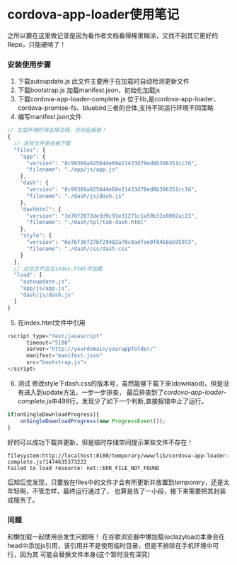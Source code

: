 # cordova-app-loader使用笔记
之所以要在这里做记录是因为看作者文档看得稀里糊涂，又找不到其它更好的Repo，只能硬啃了！

### 安装使用步骤
1. 下载autoupdate.js
   此文件主要用于在加载时自动检测更新文件
2. 下载bootstrap.js
   加载manifest.json，初始化加载js
3. 下载cordova-app-loader-complete.js
   位于lib,是cordova-app-loader、cordova-promise-fs、bluebird三者的合体,支持不同运行环境不同策略
4. 编写manifest.json文件

```javascript
// 生成环境时得去掉注释，否则会报错！
{
  // 这些文件是会被下载
  "files": {
    "app": {
      "version": "8c99369a825644e68e21433d78ed8b396351cc7d",
      "filename": "./app/js/app.js"
    },
    "dash": {
      "version": "8c99369a825644e68e21433d78ed8b396351cc7d",
      "filename": "./dash/js/dash.js"
    },
    "dashhtml": {
      "version": "3e70f2873de3d9c91e31271c1a59b32e8002ac23",
      "filename": "./dash/tpl/tab-dash.html"
    },
    "style": {
      "version": "6e76f36f27bf29402a70c8adfee0f84b8a595973",
      "filename": "./dash/css/dash.css"
    }
  },
  // 这些文件会在index.html中加载
  "load": [
    "autoupdate.js",
    "app/js/app.js",
    "dash/js/dash.js"
  ]
}
```

5. 在index.html文件中引用

```javascript
<script type="text/javascript"
      timeout="5100"
      server="http://yourdomain/yourappfolder/"
      manifest="manifest.json"
      src="bootstrap.js">
</script>
```

6. 测试
修改style下dash.css的版本号，虽然能够下载下来(downlaod)，但是没有进入到update方法，一步一步排查，
最后排查到了*cordova-app-loader-complete.js*中498行，发现少了如下一个判断,直接报错中止了运行。

```javascript
if(onSingleDownloadProgress){
	onSingleDownloadProgress(new ProgressEvent());
}
```

好的可以成功下载并更新，但是临时存储空间提示某些文件不存在！

```
filesystem:http://localhost:8100/temporary/www/lib/cordova-app-loader-complete.js?1474635373222
Failed to load resource: net::ERR_FILE_NOT_FOUND
```

后知后觉发现，只要放在files中的文件才会有所更新并放置到*temporary*，还是太年轻啊，不管怎样，最终运行通过了，
也算是告了一小段，接下来需要把其封装成服务了。

### 问题
和懒加载一起使用会发生问题哦！
在谷歌浏览器中懒加载(oclazyload)本身会在head中添加js引用，该引用并不是使用临时目录，但是不排除在手机环境中可行，因为其
可能会替换文件本身(这个暂时没有深究)



